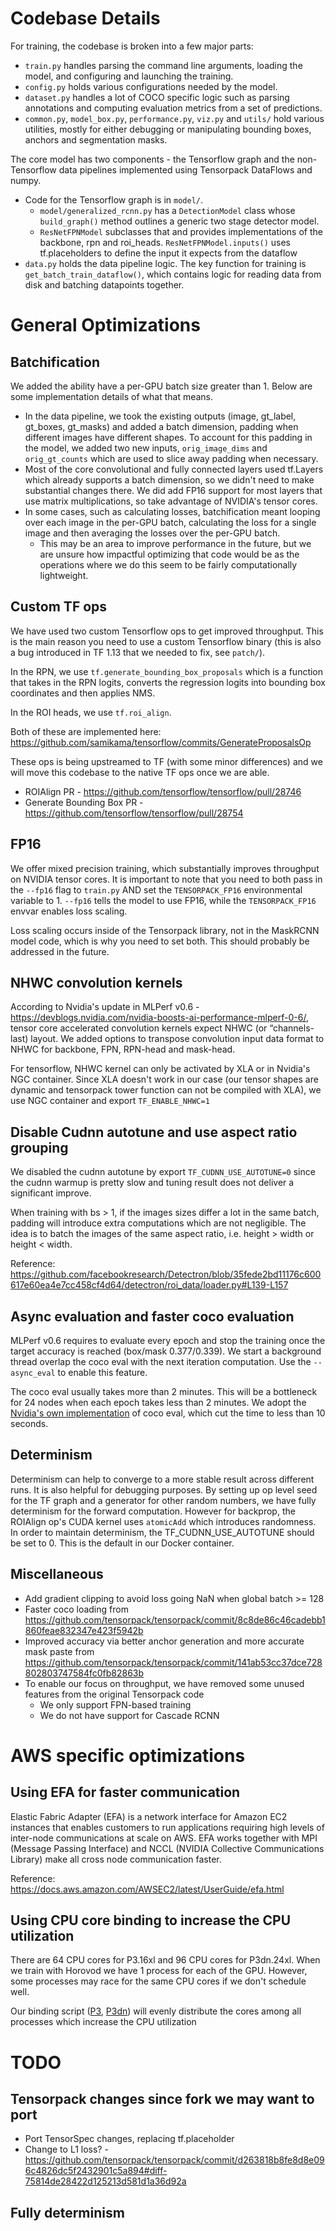 # Codebase Details

For training, the codebase is broken into a few major parts:

- `train.py` handles parsing the command line arguments, loading the model, and configuring and launching the training.
- `config.py` holds various configurations needed by the model.
- `dataset.py` handles a lot of COCO specific logic such as parsing annotations and computing evaluation metrics from a set of predictions.
- `common.py`, `model_box.py`, `performance.py`, `viz.py` and `utils/` hold various utilities, mostly for either debugging or manipulating bounding boxes, anchors and segmentation masks.

The core model has two components - the Tensorflow graph and the non-Tensorflow data pipelines implemented using Tensorpack DataFlows and numpy.

- Code for the Tensorflow graph is in `model/`.
    - `model/generalized_rcnn.py` has a `DetectionModel` class whose `build_graph()` method outlines a generic two stage detector model.
    - `ResNetFPNModel` subclasses that and provides implementations of the backbone, rpn and roi_heads. `ResNetFPNModel.inputs()` uses tf.placeholders to define the input it expects from the dataflow
- `data.py` holds the data pipeline logic. The key function for training is `get_batch_train_dataflow()`, which contains logic for reading data from disk and batching datapoints together.

# General Optimizations

## Batchification

We added the ability have a per-GPU batch size greater than 1. Below are some implementation details of what that means.

- In the data pipeline, we took the existing outputs (image, gt_label, gt_boxes, gt_masks) and added a batch dimension, padding when different images have different shapes. To account for this padding in the model, we added two new inputs, `orig_image_dims` and `orig_gt_counts` which are used to slice away padding when necessary.
- Most of the core convolutional and fully connected layers used tf.Layers which already supports a batch dimension, so we didn't need to make substantial changes there. We did add FP16 support for most layers that use matrix multiplications, so take advantage of NVIDIA's tensor cores.
- In some cases, such as calculating losses, batchification meant looping over each image in the per-GPU batch, calculating the loss for a single image and then averaging the losses over the per-GPU batch.
    - This may be an area to improve performance in the future, but we are unsure how impactful optimizing that code would be as the operations where we do this seem to be fairly computationally lightweight.

## Custom TF ops

We have used two custom Tensorflow ops to get improved throughput. This is the main reason you need to use a custom Tensorflow binary (this is also a bug introduced in TF 1.13 that we needed to fix, see `patch/`).

In the RPN, we use `tf.generate_bounding_box_proposals` which is a function that takes in the RPN logits, converts the regression logits into bounding box coordinates and then applies NMS.

In the ROI heads, we use `tf.roi_align`.

Both of these are implemented here: https://github.com/samikama/tensorflow/commits/GenerateProposalsOp

These ops is being upstreamed to TF (with some minor differences) and we will move this codebase to the native TF ops once we are able.

- ROIAlign PR - https://github.com/tensorflow/tensorflow/pull/28746
- Generate Bounding Box PR - https://github.com/tensorflow/tensorflow/pull/28754

## FP16

We offer mixed precision training, which substantially improves throughput on NVIDIA tensor cores. It is important to note that you need to both pass in the `--fp16` flag to `train.py` AND set the `TENSORPACK_FP16` environmental variable to 1. `--fp16` tells the model to use FP16, while the `TENSORPACK_FP16` envvar enables loss scaling.

Loss scaling occurs inside of the Tensorpack library, not in the MaskRCNN model code, which is why you need to set both. This should probably be addressed in the future.

## NHWC convolution kernels

According to Nvidia's update in MLPerf v0.6 - https://devblogs.nvidia.com/nvidia-boosts-ai-performance-mlperf-0-6/, tensor core accelerated convolution kernels expect NHWC (or “channels-last) layout. We added options to transpose convolution input data format to NHWC for backbone, FPN, RPN-head and mask-head.

For tensorflow, NHWC kernel can only be activated by XLA or in Nvidia's NGC container. Since XLA doesn't work in our case (our tensor shapes are dynamic and tensorpack tower function can not be compiled with XLA), we use NGC container and export `TF_ENABLE_NHWC=1`

## Disable Cudnn autotune and use aspect ratio grouping

We disabled the cudnn autotune by export `TF_CUDNN_USE_AUTOTUNE=0` since the cudnn warmup is pretty slow and tuning result does not deliver a significant improve.

When training with bs > 1, if the images sizes differ a lot in the same batch, padding will introduce extra computations which are not negligible. The idea is to batch the images of the same aspect ratio, i.e. height > width or height < width.

Reference: https://github.com/facebookresearch/Detectron/blob/35fede2bd11176c600617e60ea4e7cc458cf4d64/detectron/roi_data/loader.py#L139-L157

## Async evaluation and faster coco evaluation

MLPerf v0.6 requires to evaluate every epoch and stop the training once the target accuracy is reached (box/mask 0.377/0.339). We start a background thread overlap the coco eval with the next iteration computation. Use the `--async_eval` to enable this feature.

The coco eval usually takes more than 2 minutes. This will be a bottleneck for 24 nodes when each epoch takes less than 2 minutes. We adopt the [Nvidia's own implementation](https://github.com/NVIDIA/cocoapi/) of coco eval, which cut the time to less than 10 seconds.

## Determinism

Determinism can help to converge to a more stable result across different runs. It is also helpful for debugging purposes. By setting up op level seed for the TF graph and a generator for other random numbers, we have fully determinism for the forward computation. However for backprop, the ROIAlign op's CUDA kernel uses `atomicAdd` which introduces randomness. In order to maintain determinism, the TF_CUDNN_USE_AUTOTUNE should be set to 0. This is the default in our Docker container.

## Miscellaneous
 - Add gradient clipping to avoid loss going NaN when global batch >= 128
 - Faster coco loading from https://github.com/tensorpack/tensorpack/commit/8c8de86c46cadebb1860feae832347e423f5942b
 - Improved accuracy via better anchor generation and more accurate mask paste from https://github.com/tensorpack/tensorpack/commit/141ab53cc37dce728802803747584fc0fb82863b
 - To enable our focus on throughput, we have removed some unused features from the original Tensorpack code
    - We only support FPN-based training
    - We do not have support for Cascade RCNN

# AWS specific optimizations

## Using EFA for faster communication

Elastic Fabric Adapter (EFA) is a network interface for Amazon EC2 instances that enables customers to run applications requiring high levels of inter-node communications at scale on AWS. EFA works together with MPI (Message Passing Interface) and NCCL (NVIDIA Collective Communications Library) make all cross node communication faster.

Reference: https://docs.aws.amazon.com/AWSEC2/latest/UserGuide/efa.html

## Using CPU core binding to increase the CPU utilization

There are 64 CPU cores for P3.16xl and 96 CPU cores for P3dn.24xl. When we train with Horovod we have 1 process for each of the GPU. However, some processes may race for the same CPU cores if we don't schedule well.

Our binding script ([P3](https://github.com/aws-samples/mask-rcnn-tensorflow/blob/master/infra/docker/ompi_bind_p3_16.sh), [P3dn](https://github.com/aws-samples/mask-rcnn-tensorflow/blob/master/infra/docker/ompi_bind_p3dn.sh)) will evenly distribute the cores among all processes which increase the CPU utilization

# TODO

## Tensorpack changes since fork we may want to port
- Port TensorSpec changes, replacing tf.placeholder
- Change to L1 loss? - https://github.com/tensorpack/tensorpack/commit/d263818b8fe8d8e096c4826dc5f2432901c5a894#diff-75814de28422d125213d581d1a36d92a

## Fully determinism
